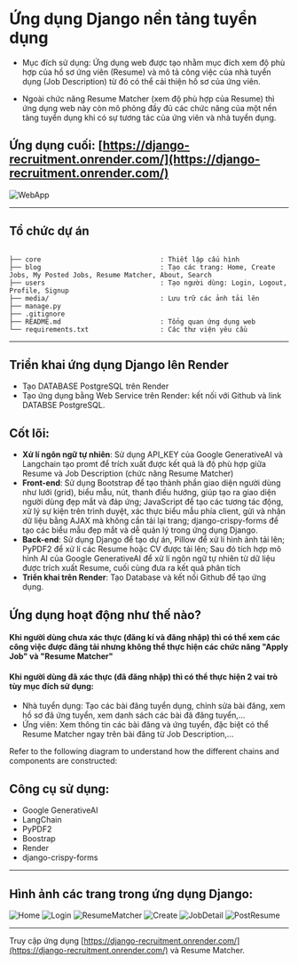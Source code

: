 # Ứng dụng Django nền tảng tuyển dụng 
- Mục đích sử dụng: Ứng dụng web được tạo nhằm mục đích xem độ phù hợp của hồ sơ ứng viên (Resume) và mô tả công việc của nhà tuyển dụng (Job Description) từ đó có thể cải thiện hồ sơ của ứng viên. 

- Ngoài chức năng Resume Matcher (xem độ phù hợp của Resume) thì ứng dụng web này còn mô phỏng đầy đủ các chức năng của một nền tảng tuyển dụng khi có sự tương tác của ứng viên và nhà tuyển dụng.
## Ứng dụng cuối: [https://django-recruitment.onrender.com/](https://django-recruitment.onrender.com/) 
![WebApp](./media/pics_readme/home_auth.png)

---

## Tổ chức dự án
```

├── core                              : Thiết lập cấu hình 
├── blog                              : Tạo các trang: Home, Create Jobs, My Posted Jobs, Resume Matcher, About, Search
├── users                             : Tạo người dùng: Login, Logout, Profile, Signup
├── media/                            : Lưu trữ các ảnh tải lên
├── manage.py                            
├── .gitignore                        
├── README.md                         : Tổng quan ứng dụng web
└── requirements.txt                  : Các thư viện yêu cầu 
```

---
## Triển khai ứng dụng Django lên Render
- Tạo DATABASE PostgreSQL trên Render
- Tạo ứng dụng bằng Web Service trên Render: kết nối với Github và link DATABSE PostgreSQL.


## Cốt lõi:
- **Xử lí ngôn ngữ tự nhiên**: Sử dụng API_KEY của Google GenerativeAI và Langchain tạo promt để trích xuất được kết quả là độ phù hợp giữa Resume và Job Description (chức năng Resume Matcher)
- **Front-end**: Sử dụng Bootstrap để tạo thành phần giao diện người dùng như lưới (grid), biểu mẫu, nút, thanh điều hướng, giúp tạo ra giao diện người dùng đẹp mắt và đáp ứng; JavaScript để tạo các tương tác động, xử lý sự kiện trên trình duyệt, xác thực biểu mẫu phía client, gửi và nhận dữ liệu bằng AJAX mà không cần tải lại trang; django-crispy-forms để tạo các biểu mẫu đẹp mắt và dễ quản lý trong ứng dụng Django.
- **Back-end**: Sử dụng Django để tạo dự án, Pillow để xử lí hình ảnh tải lên; PyPDF2 để xử lí các Resume hoặc CV được tải lên; Sau đó tích hợp mô hình AI của Google GenerativeAI để xử lí ngôn ngữ tự nhiên từ dữ liệu được trích xuất Resume, cuối cùng đưa ra kết quả phân tích
- **Triển khai trên Render**: Tạo Database và kết nối Github để tạo ứng dụng.

## Ứng dụng hoạt động như thế nào?

#### Khi người dùng chưa xác thực (đăng kí và đăng nhập) thì có thể xem các công việc được đăng tải nhưng không thể thực hiện các chức năng "Apply Job" và "Resume Matcher"

#### Khi người dùng đã xác thực (đã đăng nhập) thì có thể thực hiện 2 vai trò tùy mục đích sử dụng:
- Nhà tuyển dụng: Tạo các bài đăng tuyển dụng, chỉnh sửa bài đăng, xem hồ sơ đã ứng tuyển, xem danh sách các bài đã đăng tuyển,...
- Ứng viên: Xem thông tin các bài đăng và ứng tuyển, đặc biệt có thể Resume Matcher ngay trên bài đăng từ Job Description,... 

Refer to the following diagram to understand how the different chains and components are constructed:



## Công cụ sử dụng:
- Google GenerativeAI
- LangChain
- PyPDF2
- Boostrap
- Render
- django-crispy-forms
---
## Hình ảnh các trang trong ứng dụng Django:
![Home](/media/pics_readme/home.png)
![Login](/media/pics_readme/login_signup.png)
![ResumeMatcher](/media/pics_readme/resumematcher.png)
![Create](/media/pics_readme/create_update_post.png)
![JobDetail](/media/pics_readme/jobdetail.png)
![PostResume](/media/pics_readme/resumepost.png)


---
Truy cập ứng dụng [https://django-recruitment.onrender.com/](https://django-recruitment.onrender.com/) và Resume Matcher.

